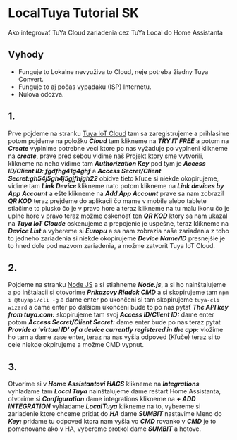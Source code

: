 # LocalTuya Tutorial SK

Ako integrovať TuYa Cloud zariadenia cez TuYa Local do Home Assistanta

## Vyhody
- Funguje to Lokalne nevyuživa to Cloud, neje potreba žiadny Tuya Convert.
- Funguje to aj počas vypadaku (ISP) Internetu.
- Nulova odozva.

## 1.
Prve pojdeme na stranku [Tuya IoT Cloud](https://iot.tuya.com/ "Tuya IoT Cloud") tam sa zaregistrujeme a prihlasime potom pojdeme na položku *****Cloud***** tam klikneme na *****TRY IT FREE***** a potom na *****Create***** vyplnime potrebne veci ktore po nas vyžaduje po vyplneni klikneme na *****create*****, prave pred sebou vidime naš Projekt ktory sme vytvorili, klikneme na neho vidime tam *****Authorization Key***** pod tym je *****Access ID/Client ID: fgdfhg41g4ghf***** a *****Access Secret/Client Secret:gh54j5gh4j5gjfhjgh22***** obidve tieto kľuce si niekde okopirujeme, vidime tam *****Link Device***** klikneme nato potom klikneme na *****Link devices by App Account***** a ešte klikneme na *****Add App Account***** prave sa nam zobrazil *****QR KOD***** teraz prejdeme do aplikacii čo mame v mobile alebo tablete stlačime to plusko čo je v pravo hore a teraz klikneme na tu malu ikonu čo je uplne hore v pravo teraz možme oskenoať ten *****QR KOD***** ktory sa nam ukazal na *****Tuya IoT Cloude***** oskenujeme a prepojenie je uspešne, teraz klikneme na *****Device List***** a vybereme si *****Europu***** a sa nam zobrazia naše zariadenia z toho to jedneho zariadenia si niekde okopirujeme *****Device Name/ID***** presnejšie je to hned dole pod nazvom zariadenia, a možme zatvorit Tuya IoT Cloud.

## 2.
Pojdeme na stranku [Node JS](https://nodejs.org/en/download/ "Node JS") a si stiahneme *****Node.js*****, a si ho nainštalujeme a po inštalacii si otovorime *****Prikazovy Riadok CMD***** a si skopirujeme tam `npm i @tuyapi/cli -g` a dame enter po ukončeni si tam skopirujeme `tuya-cli wizard` a dame enter po dalšiom ukončeni bude to po nas pytať *****The API key from tuya.com:***** skopirujeme tam svoj *****Access ID/Client ID:***** dame enter potom *****Access Secret/Client Secret:***** dame enter bude po nas teraz pytat *****Provide a 'virtual ID' of a device currently registered in the app:***** vložime ho tam a dame zase enter, teraz na nas vyšla odpoved (Kľuče) teraz si to cele niekde okpirujeme a možme CMD vypnut.

## 3.
Otvorime si v *****Home Assistantovi HACS***** klikneme na *****Integrations***** vyhladame tam *****Local Tuya***** nainštalujeme dame reštart Home Assistanta, otvorime si *****Configuration***** dame integrations klikneme na *****+ ADD INTEGRATION***** vyhladame *****LocalTuya***** klikneme na to, vybereme si zariadenie ktore chceme pridat do *****HA***** dame *****SUMBIT***** nastavime Meno do *****Key:***** pridame tu odpoved ktora nam vyšla vo *****CMD***** rovanko v *****CMD***** je to pomenovane ako v HA, vybereme protkol dame *****SUMBIT***** a hotove.
